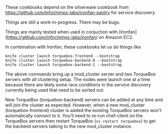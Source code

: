 These cookbooks depend on the silverware cookbook from
https://github.com/infochimps-labs/ironfan-pantry for service
discovery.

Things are still a work-in-progress. There may be bugs.

Things are mainly tested when used in conjuction with [Ironfan]
(https://github.com/infochimps-labs/ironfan) on Amazon EC2.

In combination with Ironfan, these cookbooks let us do things like

    knife cluster launch torquebox-frontend --bootstrap
    knife cluster launch torquebox-backend-0 --bootstrap
    knife cluster launch torquebox-backend-1 --bootstrap

The above commands bring up a mod_cluster server and two TorqueBox
servers with all clustering setup. The nodes were launch one at a time
because there are likely some race conditions in the service discovery
currently being used that need to be sorted out.

New TorqueBox (torquebox-backend) servers can be added at any time and
will join the cluster as expected. However, when a new mod_cluster
(torquebox-frontend) cluster is added the existing TorqueBox servers
won't automatically connect to it. You'll need to re-run chef-client
on the TorqueBox servers then restart TorqueBox (`sv restart torquebox`)
to get the backend servers talking to the new mod_cluster
instance.
